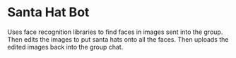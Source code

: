 # Santa Hat Bot

Uses face recognition libraries to find faces in images sent into the group.
Then edits the images to put santa hats onto all the faces.
Then uploads the edited images back into the group chat.
